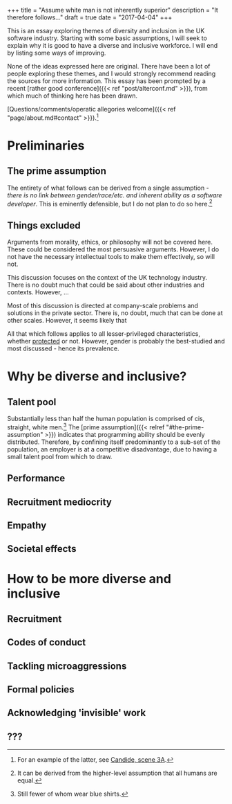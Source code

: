+++
title = "Assume white man is not inherently superior"
description = "It therefore follows..."
draft = true
date = "2017-04-04"
+++

This is an essay exploring themes of diversity and inclusion in the UK software industry. Starting with some basic assumptions, I will seek to explain why it is good to have a diverse and inclusive workforce. I will end by listing some ways of improving.

None of the ideas expressed here are original. There have been a lot of people exploring these themes, and I would strongly recommend reading the sources for more information. This essay has been prompted by a recent [rather good conference]({{< ref "post/alterconf.md" >}}), from which much of thinking here has been drawn.

[Questions/comments/operatic allegories welcome]({{< ref "page/about.md#contact" >}}).[^1]

[^1]: For an example of the latter, see [Candide, scene 3A](https://youtu.be/cMIzHnyuiNY?t=4158).

# Preliminaries

## The prime assumption

The entirety of what follows can be derived from a single assumption - _there is no link between gender/race/etc. and inherent ability as a software developer_. This is eminently defensible, but I do not plan to do so here.[^2]

[^2]: It can be derived from the higher-level assumption that all humans are equal.

## Things excluded

Arguments from morality, ethics, or philosophy will not be covered here. These could be considered the most persuasive arguments. However, I do not have the necessary intellectual tools to make them effectively, so will not.

This discussion focuses on the context of the UK technology industry. There is no doubt much that could be said about other industries and contexts. However, ...

Most of this discussion is directed at company-scale problems and solutions in the private sector. There is, no doubt, much that can be done at other scales. However, it seems likely that 

All that which follows applies to all lesser-privileged characteristics, whether [protected](http://www.legislation.gov.uk/ukpga/2010/15/section/4) or not. However, gender is probably the best-studied and most discussed - hence its prevalence.

# Why be diverse and inclusive?

## Talent pool

Substantially less than half the human population is comprised of cis, straight, white men.[^3] The [prime assumption]({{< relref "#the-prime-assumption" >}}) indicates that programming ability should be evenly distributed. Therefore, by confining itself predominantly to a sub-set of the population, an employer is at a competitive disadvantage, due to having a small talent pool from which to draw.

[^3]: Still fewer of whom wear blue shirts.

## Performance

## Recruitment mediocrity

## Empathy

## Societal effects

# How to be more diverse and inclusive

## Recruitment

## Codes of conduct

## Tackling microaggressions

## Formal policies

## Acknowledging 'invisible' work

## ???
